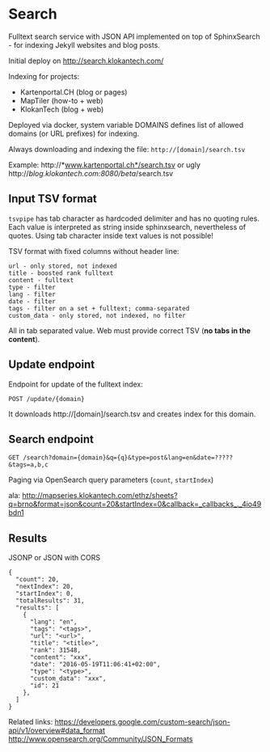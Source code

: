 # Search

Fulltext search service with JSON API implemented on top of SphinxSearch - for indexing Jekyll websites and blog posts.

Initial deploy on http://search.klokantech.com/

Indexing for projects: 
- Kartenportal.CH (blog or pages)
- MapTiler (how-to + web)
- KlokanTech (blog + web) 

Deployed via docker, system variable DOMAINS defines list of allowed domains (or URL prefixes) for indexing.

Always downloading and indexing the file:
`http://[domain]/search.tsv`


Example: http://*www.kartenportal.ch*/search.tsv or ugly http://*blog.klokantech.com:8080/beta*/search.tsv


## Input TSV format

`tsvpipe` has tab character as hardcoded delimiter and has no quoting rules.
Each value is interpreted as string inside sphinxsearch, nevertheless of quotes. Using tab character inside text values is not possible!

TSV format with fixed columns without header line:

```
url - only stored, not indexed
title - boosted rank fulltext
content - fulltext
type - filter
lang - filter
date - filter
tags - filter on a set + fulltext; comma-separated
custom_data - only stored, not indexed, no filter
```

All in tab separated value. Web must provide correct TSV (**no tabs in the content**).

## Update endpoint

Endpoint for update of the fulltext index:

```
POST /update/{domain}
```

It downloads http://[domain]/search.tsv and creates index for this domain.

## Search endpoint

```
GET /search?domain={domain}&q={q}&type=post&lang=en&date=?????&tags=a,b,c
```

Paging via OpenSearch query parameters (`count`, `startIndex`)

ala:
http://mapseries.klokantech.com/ethz/sheets?q=brno&format=json&count=20&startIndex=0&callback=_callbacks_._4io49bdn1

## Results

JSONP or JSON with CORS

```
{
  "count": 20,
  "nextIndex": 20,
  "startIndex": 0,
  "totalResults": 31,
  "results": [
    {
      "lang": "en",
      "tags": "<tags>",
      "url": "<url>",
      "title": "<title>",
      "rank": 31548,
      "content": "xxx",
      "date": "2016-05-19T11:06:41+02:00",
      "type": "<type>",
      "custom_data": "xxx",
      "id": 21
    },
  ]
}
```

Related links:
https://developers.google.com/custom-search/json-api/v1/overview#data_format
http://www.opensearch.org/Community/JSON_Formats

